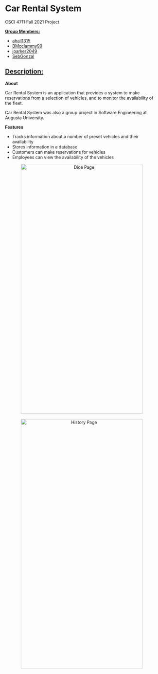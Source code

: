 <h1><b> Car Rental System </b></h1>

 CSCI 4711 Fall 2021 Project

<b><u>Group Members:</u></b>
<ul>
    <li><a href="https://github.com/ahall1315" target="_blank">ahall1315</a></li>
    <li><a href="https://github.com/BMcclammy99" target="_blank">BMcclammy99</a></li>
    <li><a href="https://github.com/jparker2049" target="_blank">jparker2049</a></li>
    <li><a href="https://github.com/SebGonzal" target="_blank">SebGonzal</a></li>
</ul>

<h2><b><u>Description:</u></b></h2>

<b>About</b>

Car Rental System is an application that provides a system to make reservations from a selection of vehicles, and to monitor the availability of the fleet.

Car Rental System was also a group project in Software Engineering at Augusta University.

<b>Features</b>

<ul>
    <li>Tracks information about a number of preset vehicles and their availability</li>
    <li>Stores information in a database</li>
    <li>Customers can make reservations for vehicles</li>
    <li>Employees can view the availability of the vehicles</li> 
</ul>

<p align="center">
<img src="Resources/dice.jpg" alt="Dice Page" width="400" height="822">
<br>
<br>
<img src="Resources/history.jpg" alt="History Page" width="400" height="822">
</p>
